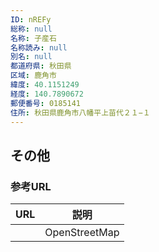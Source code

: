 ```yaml
---
ID: nREFy
総称: null
名称: 子産石
名称読み: null
別名: null
都道府県: 秋田県
区域: 鹿角市
緯度: 40.1151249
経度: 140.7890672
郵便番号: 0185141
住所: 秋田県鹿角市八幡平上苗代２１−１
---
```


## その他

### 参考URL

| URL | 説明          |
| --- | ------------- |
|     | OpenStreetMap |
